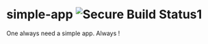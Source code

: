 # simple-app ![Secure Build Status1](https://9.47.224.46:8443/badge.svg)
One always need a simple app. Always !

